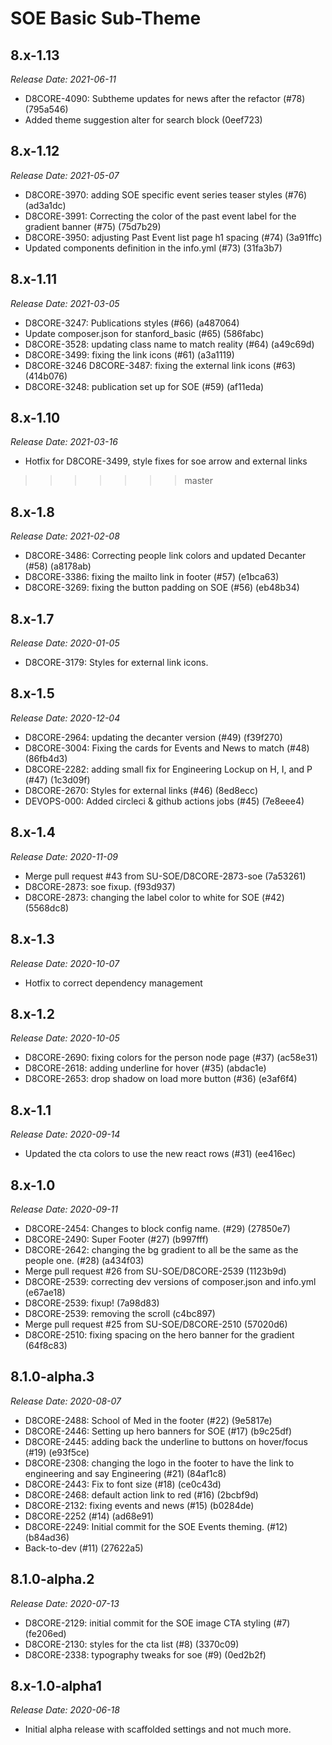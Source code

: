 # SOE Basic Sub-Theme

8.x-1.13
--------------------------------------------------------------------------------
_Release Date: 2021-06-11_

- D8CORE-4090: Subtheme  updates  for news after the refactor (#78) (795a546)
- Added theme suggestion alter for search block (0eef723)

8.x-1.12
--------------------------------------------------------------------------------
_Release Date: 2021-05-07_

- D8CORE-3970: adding SOE specific event series teaser styles (#76) (ad3a1dc)
- D8CORE-3991: Correcting the color of the past event label for the gradient banner (#75) (75d7b29)
- D8CORE-3950: adjusting Past Event list page h1 spacing (#74) (3a91ffc)
- Updated components definition in the info.yml (#73) (31fa3b7)

8.x-1.11
--------------------------------------------------------------------------------
_Release Date: 2021-03-05_

- D8CORE-3247: Publications styles  (#66) (a487064)
- Update composer.json for stanford_basic (#65) (586fabc)
- D8CORE-3528: updating class name to match reality (#64) (a49c69d)
- D8CORE-3499: fixing the link icons (#61) (a3a1119)
- D8CORE-3246 D8CORE-3487: fixing the external link icons (#63) (414b076)
- D8CORE-3248: publication set up for SOE (#59) (af11eda)

8.x-1.10
--------------------------------------------------------------------------------
_Release Date: 2021-03-16_

- Hotfix for D8CORE-3499, style fixes for soe arrow and external links

>>>>>>> master

8.x-1.8
--------------------------------------------------------------------------------
_Release Date: 2021-02-08_

- D8CORE-3486: Correcting people link colors and updated Decanter (#58) (a8178ab)
- D8CORE-3386: fixing the mailto link in footer (#57) (e1bca63)
- D8CORE-3269: fixing the button padding on SOE (#56) (eb48b34)

8.x-1.7
--------------------------------------------------------------------------------
_Release Date: 2020-01-05_

- D8CORE-3179: Styles for external link icons.

8.x-1.5
--------------------------------------------------------------------------------
_Release Date: 2020-12-04_

- D8CORE-2964: updating the decanter version (#49) (f39f270)
- D8CORE-3004: Fixing the cards for Events and News to match (#48) (86fb4d3)
- D8CORE-2282: adding small fix for Engineering Lockup on H, I, and P (#47) (1c3d09f)
- D8CORE-2670: Styles for external links (#46) (8ed8ecc)
- DEVOPS-000: Added circleci & github actions jobs (#45) (7e8eee4)

8.x-1.4
--------------------------------------------------------------------------------
_Release Date: 2020-11-09_

- Merge pull request #43 from SU-SOE/D8CORE-2873-soe (7a53261)
- D8CORE-2873: soe fixup. (f93d937)
- D8CORE-2873: changing the label color to white for SOE (#42) (5568dc8)

8.x-1.3
--------------------------------------------------------------------------------
_Release Date: 2020-10-07_

- Hotfix to correct dependency management

8.x-1.2
--------------------------------------------------------------------------------
_Release Date: 2020-10-05_

- D8CORE-2690: fixing colors for the person node page (#37) (ac58e31)
- D8CORE-2618: adding underline for hover (#35) (abdac1e)
- D8CORE-2653: drop shadow on load more button (#36) (e3af6f4)

8.x-1.1
--------------------------------------------------------------------------------
_Release Date: 2020-09-14_

- Updated the cta colors to use the new react rows (#31) (ee416ec)

8.x-1.0
--------------------------------------------------------------------------------
_Release Date: 2020-09-11_

- D8CORE-2454: Changes to block config name. (#29) (27850e7)
- D8CORE-2490: Super Footer (#27) (b997fff)
- D8CORE-2642: changing the bg gradient to all be the same as the people one. (#28) (a434f03)
- Merge pull request #26 from SU-SOE/D8CORE-2539 (1123b9d)
- D8CORE-2539: correcting dev versions of composer.json and info.yml (e67ae18)
- D8CORE-2539: fixup! (7a98d83)
- D8CORE-2539: removing the scroll (c4bc897)
- Merge pull request #25 from SU-SOE/D8CORE-2510 (57020d6)
- D8CORE-2510: fixing spacing on the hero banner for the gradient (64f8c83)

8.1.0-alpha.3
--------------------------------------------------------------------------------
_Release Date: 2020-08-07_

- D8CORE-2488: School of Med in  the footer (#22) (9e5817e)
- D8CORE-2446: Setting up hero banners for SOE (#17) (b9c25df)
- D8CORE-2445: adding back the underline to buttons on hover/focus (#19) (e93f5ce)
- D8CORE-2308: changing the logo in the footer to have the link to engineering and say Engineering (#21) (84af1c8)
- D8CORE-2443: Fix to font size (#18) (ce0c43d)
- D8CORE-2468: default action link to red (#16) (2bcbf9d)
- D8CORE-2132: fixing events and news (#15) (b0284de)
- D8CORE-2252 (#14) (ad68e91)
- D8CORE-2249: Initial commit for the SOE Events theming. (#12) (b84ad36)
- Back-to-dev (#11) (27622a5)

8.1.0-alpha.2
--------------------------------------------------------------------------------
_Release Date: 2020-07-13_

- D8CORE-2129: initial commit for the SOE image CTA styling (#7) (fe206ed)
- D8CORE-2130: styles for the cta list (#8) (3370c09)
- D8CORE-2338: typography tweaks for soe (#9) (0ed2b2f)


8.x-1.0-alpha1
--------------------------------------------------------------------------------
_Release Date: 2020-06-18_

- Initial alpha release with scaffolded settings and not much more.
